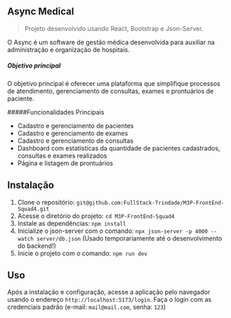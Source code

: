 ## Async Medical

> Projeto desenvolvido usando React, Bootstrap e Json-Server.

O Async é um software de gestão médica desenvolvida para auxiliar na administração e organização de hospitais.

##### Objetivo principal

O objetivo principal é oferecer uma plataforma que simplifique processos de atendimento, gerenciamento de consultas, exames e prontuários de paciente.

#####Funcionalidades Principais

- Cadastro e gerenciamento de pacientes
- Cadastro e gerenciamento de exames
- Cadastro e gerenciamento de consultas
- Dashboard com estatísticas da quantidade de pacientes cadastrados, consultas e exames realizados
- Página e listagem de prontuários

## Instalação

1. Clone o repositório: `git@github.com:FullStack-Trindade/M3P-FrontEnd-Squad4.git`
2. Acesse o diretório do projeto: `cd M3P-FrontEnd-Squad4`
3. Instale as dependências: `npm install`
4. Inicialize o json-server com o comando: `npx json-server -p 4000 --watch server/db.json` (Usado temporariamente até o desenvolvimento do backend!)
5. Inicie o projeto com o comando: `npm run dev`

## Uso

Após a instalação e configuração, acesse a aplicação pelo navegador usando o endereço `http://localhost:5173/login`. Faça o login com as credenciais padrão (e-mail: `mail@mail.com`, senha: `123`)